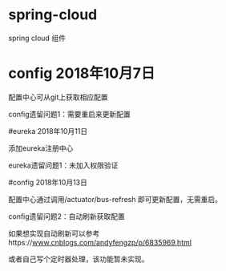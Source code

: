 # spring-cloud
spring cloud 组件

# config 2018年10月7日

  配置中心可从git上获取相应配置
  
  config遗留问题1：需要重启来更新配置

#eureka 2018年10月11日

  添加eureka注册中心
  
  eureka遗留问题1：未加入权限验证
  
#config 2018年10月13日
  
  配置中心通过调用/actuator/bus-refresh 即可更新配置，无需重启。
  
  config遗留问题2：自动刷新获取配置
  
  如果想实现自动刷新可以参考https://www.cnblogs.com/andyfengzp/p/6835969.html
  
  或者自己写个定时器处理，该功能暂未实现。
